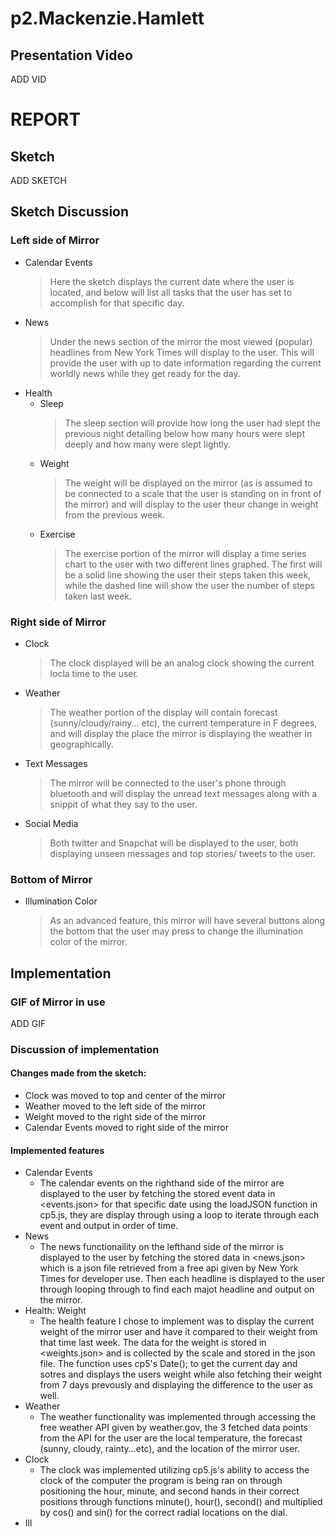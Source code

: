 # p2.Mackenzie.Hamlett
## Presentation Video
ADD VID

# REPORT
## Sketch
ADD SKETCH

## Sketch Discussion
### Left side of Mirror
- Calendar Events
    > Here the sketch displays the current date where the user is located, and below will list all tasks that the user has set to accomplish for that specific day.
- News
    > Under the news section of the mirror the most viewed (popular) headlines from New York Times will display to the user. This will provide the user with up to date information regarding the current worldly news while they get ready for the day.
- Health
  - Sleep
      > The sleep section will provide how long the user had slept the previous night detailing below how many hours were slept deeply and how many were slept lightly.
  - Weight
      > The weight will be displayed on the mirror (as is assumed to be connected to a scale that the user is standing on in front of the mirror) and will display to the user theur change in weight from the previous week.
  - Exercise
      > The exercise portion of the mirror will display a time series chart to the user with two different lines graphed. The first will be a solid line showing the user their steps taken this week, while the dashed line will show the user the number of steps taken last week.

### Right side of Mirror
- Clock
    > The clock displayed will be an analog clock showing the current locla time to the user.
- Weather
    > The weather portion of the display will contain forecast (sunny/cloudy/rainy... etc), the current temperature in F degrees, and will display the place the mirror is displaying the weather in geographically.
- Text Messages
    > The mirror will be connected to the user's phone through bluetooth and will display the unread text messages along with a snippit of what they say to the user.
- Social Media
    > Both twitter and Snapchat will be displayed to the user, both displaying unseen messages and top stories/ tweets to the user.

### Bottom of Mirror
- Illumination Color
    > As an advanced feature, this mirror will have several buttons along the bottom that the user may press to change the illumination color of the mirror.

## Implementation
### GIF of Mirror in use
ADD GIF

### Discussion of implementation
#### Changes made from the sketch:
- Clock was moved to top and center of the mirror
- Weather moved to the left side of the mirror
- Weight moved to the right side of the mirror
- Calendar Events moved to right side of the mirror
#### Implemented features
- Calendar Events
    - The calendar events on the righthand side of the mirror are displayed to the user by fetching the stored event data in <events.json> for that specific date using the loadJSON function in cp5.js, they are display through using a loop to iterate through each event and output in order of time.
- News
    - The news functionaility on the lefthand side of the mirror is displayed to the user by fetching the stored data in <news.json> which is a json file retrieved from a free api given by New York Times for developer use. Then each headline is displayed to the user through looping through to find each majot headline and output on the mirror.
- Health: Weight
    - The health feature I chose to implement was to display the current weight of the mirror user and have it compared to their weight from that time last week. The data for the weight is stored in <weights.json> and is collected by the scale and stored in the json file. The function uses cp5's Date(); to get the current day and sotres and displays the users weight while also fetching their weight from 7 days prevously and displaying the difference to the user as well.
- Weather
    - The weather functionality was implemented through accessing the free weather API given by weather.gov, the 3 fetched data points from the API for the user are the local temperature, the forecast (sunny, cloudy, rainty...etc), and the location of the mirror user. 
- Clock
    - The clock was implemented utilizing cp5.js's ability to access the clock of the computer the program is being ran on through positioning the hour, minute, and second hands in their correct positions through functions minute(), hour(), second() and multiplied by cos() and sin() for the correct radial locations on the dial.
- Ill 


